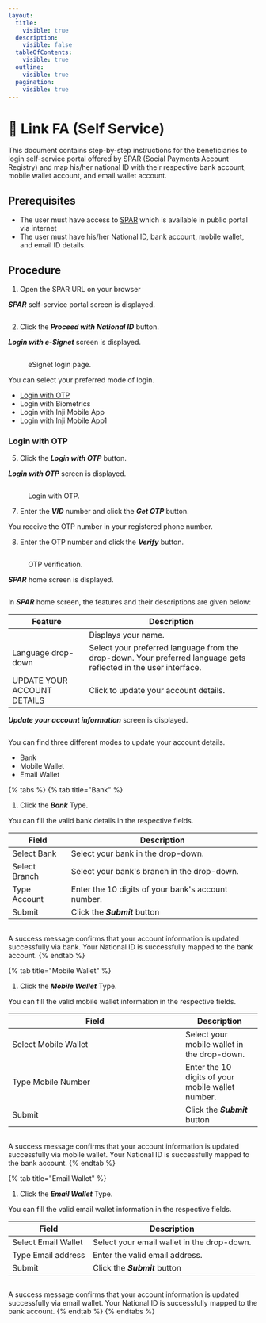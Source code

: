 ```yaml
---
layout:
  title:
    visible: true
  description:
    visible: false
  tableOfContents:
    visible: true
  outline:
    visible: true
  pagination:
    visible: true
---
```


# 📔 Link FA (Self Service)

This document contains step-by-step instructions for the beneficiaries to login self-service portal offered by SPAR (Social Payments Account Registry) and map his/her national ID with their respective bank account, mobile wallet account, and email wallet account.

## Prerequisites

* The user must have access to [SPAR](https://spar.explore.openg2p.net/selfservice/en/login) which is available in public portal via internet
* The user must have his/her National ID,  bank account, mobile wallet, and email ID details.

## Procedure

1. Open the SPAR URL on your browser

_**SPAR**_ self-service portal  screen is displayed.

<figure><img src="../../.gitbook/assets/spar-landing-single-login.png" alt=""><figcaption></figcaption></figure>

2. Click the _**Proceed with National ID**_ button.

_**Login with e-Signet**_ screen is displayed.

<figure><img src="../../.gitbook/assets/e-signet-login.png" alt=""><figcaption><p>eSignet login page.</p></figcaption></figure>

You can select your preferred mode of login.

* [Login with OTP](self-update-id-with-financial-address-information.md#login-with-otp)
* Login with Biometrics
* Login with Inji Mobile App
* Login with Inji Mobile App1

### Login with OTP

5. Click the _**Login with OTP**_ button.

_**Login with OTP**_ screen is displayed.

<figure><img src="../../.gitbook/assets/login-otp.png" alt=""><figcaption><p>Login with OTP.</p></figcaption></figure>

7. Enter the _**VID**_ number and click the _**Get OTP**_ button.

You receive the OTP number in your registered phone number.

8. Enter the OTP number and click the _**Verify**_ button.

<figure><img src="../../.gitbook/assets/login-otp-verify.png" alt=""><figcaption><p>OTP verification.</p></figcaption></figure>

_**SPAR**_ home screen is displayed.

<figure><img src="../../.gitbook/assets/spar-home-screen.png" alt=""><figcaption></figcaption></figure>



In _**SPAR**_ home screen, the features and their descriptions are given below:

| Feature                                                                         | Description                                                                                                      |
| ------------------------------------------------------------------------------- | ---------------------------------------------------------------------------------------------------------------- |
| <img src="../../.gitbook/assets/username-spar.png" alt="" data-size="original"> | Displays your name.                                                                                              |
| Language drop-down                                                              | Select your preferred language from the drop-down. Your preferred language gets reflected in the user interface. |
| UPDATE YOUR ACCOUNT DETAILS                                                     | Click to update your account details.                                                                            |

_**Update your account information**_ screen is displayed.

<figure><img src="../../.gitbook/assets/account-info-screen-spar.png" alt=""><figcaption></figcaption></figure>

You can find three different modes to update your account details. &#x20;

* Bank
* Mobile Wallet
* Email Wallet

{% tabs %}
{% tab title="Bank" %}
1. Click the _**Bank**_ Type.

You can fill the valid bank details in the respective fields.

| Field         | Description                                        |
| ------------- | -------------------------------------------------- |
| Select Bank   | Select  your bank in the drop-down.                |
| Select Branch | Select your bank's branch in the drop-down.        |
| Type Account  | Enter the 10 digits of your bank's account number. |
| Submit        | Click the _**Submit**_ button                      |

<figure><img src="../../.gitbook/assets/confirmation-msg-bank-SPAR.png" alt=""><figcaption></figcaption></figure>

A success message confirms that your account information is updated successfully via bank. Your National ID is successfully mapped to the bank account.
{% endtab %}

{% tab title="Mobile Wallet" %}
1. Click the _**Mobile Wallet**_ Type.

You can fill the valid mobile wallet information in the respective fields.

<table><thead><tr><th width="334">Field</th><th>Description</th></tr></thead><tbody><tr><td>Select Mobile Wallet</td><td>Select your mobile wallet in the drop-down. </td></tr><tr><td>Type Mobile Number</td><td>Enter the 10 digits of your mobile wallet number.</td></tr><tr><td>Submit</td><td>Click the <em><strong>Submit</strong></em> button</td></tr></tbody></table>

<figure><img src="../../.gitbook/assets/update-mobile-info-spar.png" alt=""><figcaption></figcaption></figure>

A success message confirms that your account information is updated successfully via mobile wallet. Your National ID is successfully mapped to the bank account.
{% endtab %}

{% tab title="Email Wallet" %}
1. Click the _**Email Wallet**_ Type.

You can fill the valid email wallet information in the respective fields.

| Field               | Description                                 |
| ------------------- | ------------------------------------------- |
| Select Email Wallet | Select your email wallet in the drop-down.  |
| Type Email address  | Enter the valid email address.              |
| Submit              | Click the _**Submit**_ button               |

<figure><img src="../../.gitbook/assets/update-email-info-spar.png" alt=""><figcaption></figcaption></figure>

A success message confirms that your account information is updated successfully via email wallet. Your National ID is successfully mapped to the bank account.
{% endtab %}
{% endtabs %}
